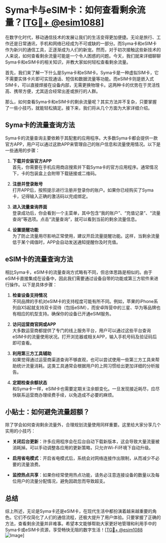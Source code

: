 # Syma卡与eSIM卡：如何查看剩余流量？[[TG💪+ @esim1088](https://t.me/s/esim1088)]

在数字化时代，移动通信技术的发展让我们的生活变得更加便捷。无论是旅行、工作还是日常通讯，手机和网络已经成为不可或缺的一部分。而Syma卡和eSIM卡作为新兴的通信工具，正逐渐成为人们的新宠。然而，对于初次接触这些新技术的人来说，如何查看剩余流量可能是一个令人困惑的问题。今天，我们就来详细聊聊Syma卡和eSIM卡的相关知识，并教大家如何轻松查看剩余流量。

首先，我们来了解一下什么是Syma卡和eSIM卡。Syma卡是一种虚拟SIM卡，它不需要实体卡片即可实现通话、短信和数据流量等功能。而eSIM卡则是嵌入式SIM卡，可以直接焊接在设备内部，无需更换物理卡。这两种卡的优势在于灵活性高、携带方便，尤其适合经常出差或旅行的人群。

那么，如何查看Syma卡和eSIM卡的剩余流量呢？其实方法并不复杂，只要掌握了一些小技巧，就能轻松搞定。接下来，我们将从几个方面为大家详细介绍。

## Syma卡的流量查询方法

Syma卡的流量查询主要依赖于其配套的应用程序。大多数Syma卡都会提供一款官方APP，用户可以通过这款APP来管理自己的账户信息和流量使用情况。以下是一些通用的步骤：

1. **下载并安装官方APP**  
   首先，你需要在手机应用商店搜索并下载Syma卡的官方应用程序。通常情况下，卡的包装盒上会附带下载链接或二维码。

2. **注册并登录账号**  
   打开APP后，按照提示进行注册并登录你的账户。如果你已经购买了Syma卡，记得输入正确的激活码以完成绑定。

3. **进入流量查询界面**  
   登录成功后，你会看到一个主菜单，其中包含“我的账户”、“充值记录”、“流量查询”等选项。点击“流量查询”，就可以看到当前的剩余流量信息。

4. **设置提醒功能**  
   为了防止流量用尽影响正常使用，建议开启流量提醒功能。这样，当剩余流量低于某个阈值时，APP会自动发送通知提醒你及时充值。

## eSIM卡的流量查询方法

相比Syma卡，eSIM卡的流量查询方式略有不同，但总体思路是相似的。由于eSIM卡直接集成在设备中，因此我们需要通过设备自带的功能或第三方软件来进行操作。以下是具体步骤：

1. **检查设备支持情况**  
   不同品牌的手机对eSIM卡的支持程度可能有所不同。例如，苹果的iPhone系列自XS起就支持双卡双待（包括eSIM），而安卓阵营中的三星、华为等品牌也有相应的机型支持。确保你的设备已开通eSIM服务。

2. **访问运营商官网或APP**  
   大多数运营商都提供了专门的线上服务平台，用户可以通过这些平台查询eSIM卡的流量使用状况。打开浏览器或相关APP，输入手机号码及验证码后即可查看。

3. **利用第三方工具辅助**  
   如果觉得通过运营商渠道查询不够直观，也可以尝试使用一些第三方工具来帮助统计流量消耗。这类工具通常会根据用户的上网习惯给出更加详细的分析报告。

4. **定期检查余额状态**  
   和Syma卡一样，eSIM卡也需要定期关注余额变化。一旦发现接近耗尽，应尽快联系运营商办理续费手续，以免造成不必要的麻烦。

## 小贴士：如何避免流量超额？

除了学会如何查询剩余流量外，合理规划流量使用同样重要。这里给大家分享几个实用的小技巧：

- **关闭后台更新**：许多应用程序会在后台自动下载新版本，这会导致大量流量被消耗掉。可以手动调整各应用的更新策略，只允许Wi-Fi环境下自动升级。
  
- **启用省电模式**：开启省电模式后，系统会对网络连接作出限制，从而减少不必要的流量浪费。

- **监控热点共享**：如果你经常使用热点功能，请务必注意连接设备的数量以及每位用户的流量分配情况，避免因疏忽而导致超支。

## 总结

综上所述，无论是Syma卡还是eSIM卡，在现代生活中都扮演着越来越重要的角色。它们不仅简化了人们的通信流程，还极大提升了用户体验。只要掌握了正确的方法，查看剩余流量并非难事。希望本文能够帮助大家更好地管理和利用手中的Syma卡或eSIM卡资源，享受畅快无阻的数字生活！[[TG💪+ @esim1088](https://t.me/s/esim1088) ![Image](https://i.postimg.cc/4NQfJmqS/Snipaste-2025-05-13-00-14-12.png)]
